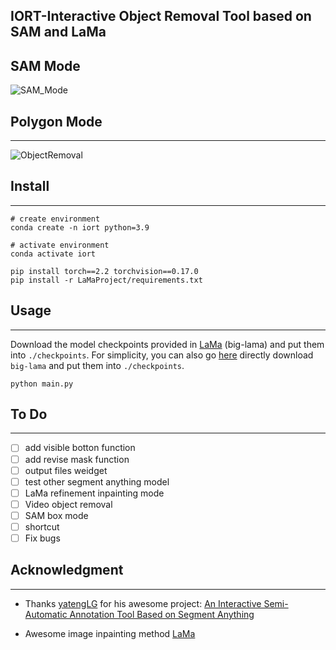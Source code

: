 ## IORT-Interactive Object Removal Tool based on SAM and LaMa

## SAM Mode

![SAM_Mode](./displays/SAM_Mode.gif)

## Polygon Mode

***

![ObjectRemoval](./displays/ObjectRemoval.gif)

## Install

***

```
# create environment
conda create -n iort python=3.9

# activate environment
conda activate iort

pip install torch==2.2 torchvision==0.17.0
pip install -r LaMaProject/requirements.txt
```

## Usage

***

Download the model checkpoints provided in [LaMa](https://github.com/advimman/lama) (big-lama) and put them into `./checkpoints`.  For simplicity, you can also go [here](https://drive.google.com/drive/folders/1B2x7eQDgecTL0oh3LSIBDGj0fTxs6Ips) directly download `big-lama` and put them into `./checkpoints`.

```
python main.py
```

## To Do

***

- [ ] add visible botton function
- [ ] add revise mask function
- [ ] output files weidget
- [ ] test other segment anything model
- [ ] LaMa refinement inpainting mode
- [ ] Video object removal
- [ ] SAM box mode
- [ ] shortcut
- [ ] Fix bugs

## Acknowledgment

***

- Thanks [yatengLG](https://github.com/yatengLG) for his awesome project: [An Interactive Semi-Automatic Annotation Tool Based on Segment Anything](https://github.com/yatengLG/ISAT_with_segment_anything)

- Awesome image inpainting method [LaMa](https://github.com/advimman/lama) 